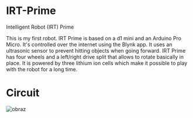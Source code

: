 # IRT-Prime

Intelligent Robot (IRT) Prime

This is my first robot. IRT Prime is based on a d1 mini and an Arduino Pro Micro. It's controlled over the internet using the Blynk app. It uses an ultrasonic sensor to prevent hitting objects when going forward. IRT Prime has four wheels and a left/right drive split that allows to rotate basically in place. It is powered by three lithium ion cells which make it possible to play with the robot for a long time.

# Circuit
![obraz](https://user-images.githubusercontent.com/79849248/120123243-03f83300-c1ae-11eb-8bcc-b6e7d204d58f.png)

